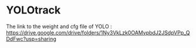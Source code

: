 # YOLOtrack
The link to the weight and cfg file of YOLO : https://drive.google.com/drive/folders/1Ny3VkLzk0OAMvpbdJ2JSdpVPp_QDdFwc?usp=sharing